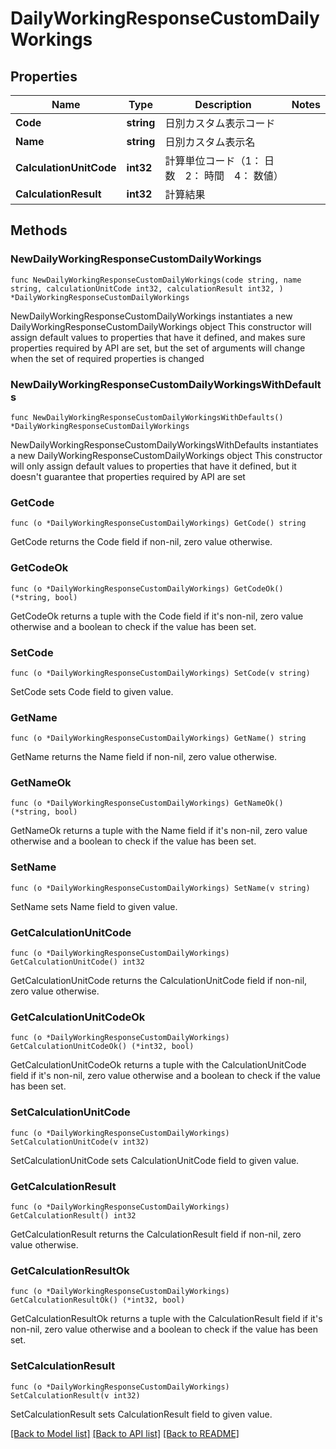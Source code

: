 # DailyWorkingResponseCustomDailyWorkings

## Properties

Name | Type | Description | Notes
------------ | ------------- | ------------- | -------------
**Code** | **string** | 日別カスタム表示コード | 
**Name** | **string** | 日別カスタム表示名 | 
**CalculationUnitCode** | **int32** | 計算単位コード（1： 日数　2： 時間　4： 数値） | 
**CalculationResult** | **int32** | 計算結果 | 

## Methods

### NewDailyWorkingResponseCustomDailyWorkings

`func NewDailyWorkingResponseCustomDailyWorkings(code string, name string, calculationUnitCode int32, calculationResult int32, ) *DailyWorkingResponseCustomDailyWorkings`

NewDailyWorkingResponseCustomDailyWorkings instantiates a new DailyWorkingResponseCustomDailyWorkings object
This constructor will assign default values to properties that have it defined,
and makes sure properties required by API are set, but the set of arguments
will change when the set of required properties is changed

### NewDailyWorkingResponseCustomDailyWorkingsWithDefaults

`func NewDailyWorkingResponseCustomDailyWorkingsWithDefaults() *DailyWorkingResponseCustomDailyWorkings`

NewDailyWorkingResponseCustomDailyWorkingsWithDefaults instantiates a new DailyWorkingResponseCustomDailyWorkings object
This constructor will only assign default values to properties that have it defined,
but it doesn't guarantee that properties required by API are set

### GetCode

`func (o *DailyWorkingResponseCustomDailyWorkings) GetCode() string`

GetCode returns the Code field if non-nil, zero value otherwise.

### GetCodeOk

`func (o *DailyWorkingResponseCustomDailyWorkings) GetCodeOk() (*string, bool)`

GetCodeOk returns a tuple with the Code field if it's non-nil, zero value otherwise
and a boolean to check if the value has been set.

### SetCode

`func (o *DailyWorkingResponseCustomDailyWorkings) SetCode(v string)`

SetCode sets Code field to given value.


### GetName

`func (o *DailyWorkingResponseCustomDailyWorkings) GetName() string`

GetName returns the Name field if non-nil, zero value otherwise.

### GetNameOk

`func (o *DailyWorkingResponseCustomDailyWorkings) GetNameOk() (*string, bool)`

GetNameOk returns a tuple with the Name field if it's non-nil, zero value otherwise
and a boolean to check if the value has been set.

### SetName

`func (o *DailyWorkingResponseCustomDailyWorkings) SetName(v string)`

SetName sets Name field to given value.


### GetCalculationUnitCode

`func (o *DailyWorkingResponseCustomDailyWorkings) GetCalculationUnitCode() int32`

GetCalculationUnitCode returns the CalculationUnitCode field if non-nil, zero value otherwise.

### GetCalculationUnitCodeOk

`func (o *DailyWorkingResponseCustomDailyWorkings) GetCalculationUnitCodeOk() (*int32, bool)`

GetCalculationUnitCodeOk returns a tuple with the CalculationUnitCode field if it's non-nil, zero value otherwise
and a boolean to check if the value has been set.

### SetCalculationUnitCode

`func (o *DailyWorkingResponseCustomDailyWorkings) SetCalculationUnitCode(v int32)`

SetCalculationUnitCode sets CalculationUnitCode field to given value.


### GetCalculationResult

`func (o *DailyWorkingResponseCustomDailyWorkings) GetCalculationResult() int32`

GetCalculationResult returns the CalculationResult field if non-nil, zero value otherwise.

### GetCalculationResultOk

`func (o *DailyWorkingResponseCustomDailyWorkings) GetCalculationResultOk() (*int32, bool)`

GetCalculationResultOk returns a tuple with the CalculationResult field if it's non-nil, zero value otherwise
and a boolean to check if the value has been set.

### SetCalculationResult

`func (o *DailyWorkingResponseCustomDailyWorkings) SetCalculationResult(v int32)`

SetCalculationResult sets CalculationResult field to given value.



[[Back to Model list]](../README.md#documentation-for-models) [[Back to API list]](../README.md#documentation-for-api-endpoints) [[Back to README]](../README.md)



